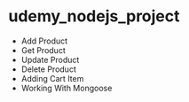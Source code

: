 # udemy_nodejs_project
<ul>
    <li>Add Product</li>
    <li>Get Product</li>
    <li>Update Product</li>
    <li>Delete Product</li>
    <li>Adding Cart Item</li>
    <li>Working With Mongoose</li>
</ul>
